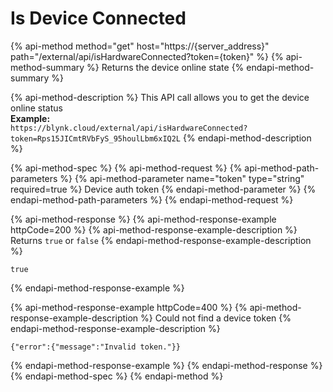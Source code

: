 # Is Device Connected

{% api-method method="get" host="https://{server\_address}" path="/external/api/isHardwareConnected?token={token}" %}
{% api-method-summary %}
Returns the device online state
{% endapi-method-summary %}

{% api-method-description %}
This API call allows you to get the device online status  
**Example:**  
`https://blynk.cloud/external/api/isHardwareConnected?token=Rps15JICmtRVbFyS_95houlLbm6xIQ2L`
{% endapi-method-description %}

{% api-method-spec %}
{% api-method-request %}
{% api-method-path-parameters %}
{% api-method-parameter name="token" type="string" required=true %}
Device auth token
{% endapi-method-parameter %}
{% endapi-method-path-parameters %}
{% endapi-method-request %}

{% api-method-response %}
{% api-method-response-example httpCode=200 %}
{% api-method-response-example-description %}
Returns `true` or `false`
{% endapi-method-response-example-description %}

```text
true
```
{% endapi-method-response-example %}

{% api-method-response-example httpCode=400 %}
{% api-method-response-example-description %}
Could not find a device token
{% endapi-method-response-example-description %}

```text
{"error":{"message":"Invalid token."}}
```
{% endapi-method-response-example %}
{% endapi-method-response %}
{% endapi-method-spec %}
{% endapi-method %}

